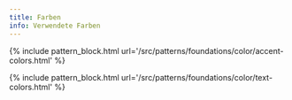 ```yaml
---
title: Farben
info: Verwendete Farben 
---
```


{% include pattern_block.html url='/src/patterns/foundations/color/accent-colors.html' %}

{% include pattern_block.html url='/src/patterns/foundations/color/text-colors.html' %}